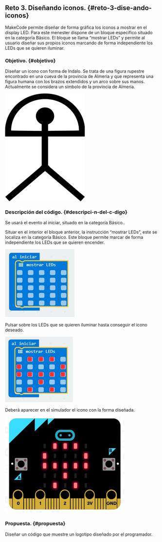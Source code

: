 ## Reto 3\. Diseñando iconos. {#reto-3-dise-ando-iconos}

MakeCode permite diseñar de forma gráfica los iconos a mostrar en el display LED. Para este menester dispone de un bloque específico situado en la categoría Básico. El bloque se llama “mostrar LEDs” y permite al usuario diseñar sus propios iconos marcando de forma independiente los LEDs que se quieren iluminar.

### Objetivo. {#objetivo}

Diseñar un icono con forma de Indalo. Se trata de una figura rupestre encontrado en una cueva de la provincia de Almería y que representa una figura humana con los brazos extendidos y un arco sobre sus manos. Actualmente se considera un símbolo de la provincia de Almería.

![](../images/image46.png)

### Descripción del código. {#descripci-n-del-c-digo}

Se usará el evento al iniciar, situado en la categoría Básico..

Situar en el interior el bloque anterior, la instrucción “mostrar LEDs”, este se localiza en la categoría Básico. Este bloque permite marcar de forma independiente los LEDs que se quieren encender.

![](../images/image47.png)

Pulsar sobre los LEDs que se quieren iluminar hasta conseguir el icono deseado.

![](../images/image48.png)

Deberá aparecer en el simulador el icono con la forma diseñada.

![](../images/image49.png)

### Propuesta. {#propuesta}

Diseñar un código que muestre un logotipo diseñado por el programador.